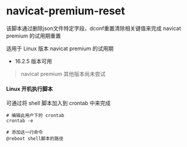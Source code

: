 # navicat-premium-reset
该脚本通过删除json文件特定字段，dconf重置清除相关键值来完成 navicat premium 的试用期重置

适用于 Linux 版本 navicat premium 的试用期

- 16.2.5 版本可用

> navicat premium 其他版本尚未尝试



#### Linux 开机执行脚本

可通过将 shell 脚本加入到 crontab 中来完成

```shell
# 编辑此用户下的 crontab
crontab -e

# 添加这一行命令
@reboot shell脚本的路径
```

